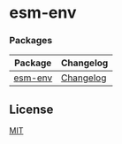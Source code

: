 # esm-env

### Packages

| Package                            | Changelog                                  |
| ---------------------------------- | ------------------------------------------ |
| [esm-env](packages/esm-env)        | [Changelog](packages/esm-env/CHANGELOG.md) |

## License

[MIT](LICENSE)
